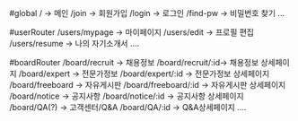 #global
/ -> 메인
/join -> 회원가입
/login -> 로그인
/find-pw -> 비밀번호 찾기
...

#userRouter
/users/mypage -> 마이페이지
/users/edit -> 프로필 편집
/users/resume -> 나의 자기소개서
....

#boardRouter
/board/recruit -> 채용정보
/board/recruit/:id-> 채용정보 상세페이지
/board/expert -> 전문가정보
/board/expert/:id -> 전문가정보 상세페이지
/board/freeboard -> 자유게시판
/board/freeboard/:id -> 자유게시판 상세페이지
/board/notice -> 공지사항
/board/notice/:id -> 공지사항 상세페이지
/board/QA(?) -> 고객센터/Q&A
/board/QA/:id -> Q&A상세페이지
....
